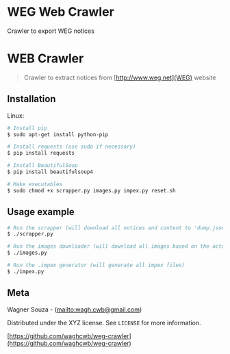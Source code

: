 # WEG Web Crawler
Crawler to export WEG notices

# WEB Crawler
> Crawler to extract notices from [http://www.weg.net](WEG) website

## Installation

Linux:

```sh
# Install pip
$ sudo apt-get install python-pip

# Install requests (use sudo if necessary)
$ pip install requests

# Install BeautifulSoup
$ pip install beautifulsoup4

# Make executables
$ sudo chmod +x scrapper.py images.py impex.py reset.sh
```

## Usage example
```sh
# Run the scrapper (will download all notices and content to 'dump.json')
$ ./scrapper.py

# Run the images downloader (will download all images based on the actual path to 'data/notices/images')
$ ./images.py

# Run the .impex generator (will generate all impex files)
$ ./impex.py
```

## Meta

Wagner Souza - ([mailto:wagh.cwb@gmail.com](wagh.cwb@gmaik.com))

Distributed under the XYZ license. See ``LICENSE`` for more information.

[https://github.com/waghcwb/weg-crawler](https://github.com/waghcwb/weg-crawler)